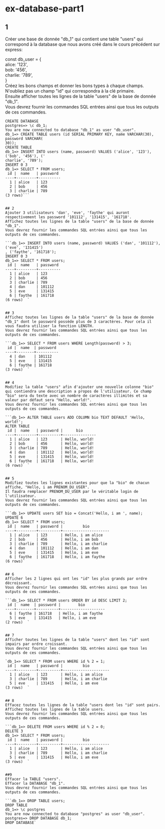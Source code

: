 # ex-database-part1  
  
  
## 1  
Créer une base de donnée "db_1" qui contient une table "users" qui correspond à la database que nous avons créé dans le cours précédent sur express:  

const db_user = {  
  alice: '123',  
  bob: '456',  
  charlie: '789',  
}  
Créez les bons champs et donner les bons types à chaque champs. N'oubliez pas un champ "id" qui correspondra à la clé primaire.  
Ensuite afficher toutes les lignes de la table "users" de la base de donnée "db_1".  
Vous devrez fournir les commandes SQL entrées ainsi que tous les outputs de ces commandes.  
  
```postgres=> CREATE DATABASE db_1;
CREATE DATABASE
postgres=> \c db_1;
You are now connected to database "db_1" as user "db_user".
db_1=> CREATE TABLE users (id SERIAL PRIMARY KEY, name VARCHAR(30), password VARCHAR(
30));
CREATE TABLE
db_1=> INSERT INTO users (name, password) VALUES ('alice', '123'), ('bob', '456'), ('
charlie', '789');
INSERT 0 3
db_1=> SELECT * FROM users;
 id |  name   | password
----+---------+----------
  1 | alice   | 123
  2 | bob     | 456
  3 | charlie | 789
(3 rows)```

  
## 2  
Ajouter 3 utilisateurs 'dan', 'eve', 'faythe' qui auront respectivement les password '101112', '131415', '161718'.  
Affichez toutes les lignes de la table "users" de la base de donnée "db_1".  
Vous devrez fournir les commandes SQL entrées ainsi que tous les outputs de ces commandes.  
  
```db_1=> INSERT INTO users (name, password) VALUES ('dan', '101112'), ('eve', '131415')
, ('faythe', '161718');  
INSERT 0 3  
db_1=> SELECT * FROM users;  
 id |  name   | password  
----+---------+----------  
  1 | alice   | 123  
  2 | bob     | 456  
  3 | charlie | 789  
  4 | dan     | 101112  
  5 | eve     | 131415  
  6 | faythe  | 161718  
(6 rows)  `
  
  
## 3  
Affichez toutes les lignes de la table "users" de la base de donnée "db_1" dont le password possède plus de 3 caractères. Pour cela il vous faudra utiliser la fonction LENGTH.  
Vous devrez fournir les commandes SQL entrées ainsi que tous les outputs de ces commandes.  
  
```db_1=> SELECT * FROM users WHERE Length(password) > 3;  
 id |  name  | password  
----+--------+----------  
  4 | dan    | 101112  
  5 | eve    | 131415  
  6 | faythe | 161718  
(3 rows)  `
  
  
## 4  
Modifiez la table "users" afin d'ajouter une nouvelle colonne "bio" qui contiendra une description a propos de l'utilisateur. Ce champ "bio" sera du texte avec un nombre de caractères illimités et sa valeur par défaut sera "Hello, world!".  
Vous devrez fournir les commandes SQL entrées ainsi que tous les outputs de ces commandes.  
  
```db_1=> ALTER TABLE users ADD COLUMN bio TEXT DEFAULT 'Hello, world!';  
ALTER TABLE  
 id |  name   | password |      bio  
----+---------+----------+---------------  
  1 | alice   | 123      | Hello, world!  
  2 | bob     | 456      | Hello, world!  
  3 | charlie | 789      | Hello, world!  
  4 | dan     | 101112   | Hello, world!  
  5 | eve     | 131415   | Hello, world!  
  6 | faythe  | 161718   | Hello, world!  
(6 rows)  `
  
  
## 5  
Modifiez toutes les lignes existantes pour que la "bio" de chacun affiche, "Hello, i am PRENOM_DU_USER".  
Il faudra remplacer PRENOM_DU_USER par le véritable login de l'utilisateur.  
Vous devrez fournir les commandes SQL entrées ainsi que tous les outputs de ces commandes.  
  
```db_1=> UPDATE users SET bio = Concat('Hello, i am ', name);  
UPDATE 6  
db_1=> SELECT * FROM users;  
 id |  name   | password |         bio  
----+---------+----------+---------------------  
  1 | alice   | 123      | Hello, i am alice  
  2 | bob     | 456      | Hello, i am bob  
  3 | charlie | 789      | Hello, i am charlie  
  4 | dan     | 101112   | Hello, i am dan  
  5 | eve     | 131415   | Hello, i am eve  
  6 | faythe  | 161718   | Hello, i am faythe  
(6 rows)` 
  
  
## 6  
Afficher les 2 lignes qui ont les "id" les plus grands par ordre décroissant.  
Vous devrez fournir les commandes SQL entrées ainsi que tous les outputs de ces commandes.  
  
```db_1=> SELECT * FROM users ORDER BY id DESC LIMIT 2;  
 id |  name  | password |        bio  
----+--------+----------+--------------------  
  6 | faythe | 161718   | Hello, i am faythe  
  5 | eve    | 131415   | Hello, i am eve  
(2 rows)  `
  
  
## 7  
Afficher toutes les lignes de la table "users" dont les "id" sont impairs par ordre croissant.  
Vous devrez fournir les commandes SQL entrées ainsi que tous les outputs de ces commandes.  
  
`db_1=> SELECT * FROM users WHERE id % 2 = 1;  
 id |  name   | password |         bio  
----+---------+----------+---------------------  
  1 | alice   | 123      | Hello, i am alice  
  3 | charlie | 789      | Hello, i am charlie  
  5 | eve     | 131415   | Hello, i am eve  
(3 rows)  `
  
  
## 8  
Effacez toutes les lignes de la table "users dont les "id" sont pairs. Affichez toutes les lignes de la table users.  
Vous devrez fournir les commandes SQL entrées ainsi que tous les outputs de ces commandes.  
  
```db_1=> DELETE FROM users WHERE id % 2 = 0;  
DELETE 3  
db_1=> SELECT * FROM users;  
 id |  name   | password |         bio  
----+---------+----------+---------------------  
  1 | alice   | 123      | Hello, i am alice  
  3 | charlie | 789      | Hello, i am charlie  
  5 | eve     | 131415   | Hello, i am eve  
(3 rows)  `
  
  
##9  
Effacer la TABLE "users".  
Effacer la DATABASE "db_1".  
Vous devrez fournir les commandes SQL entrées ainsi que tous les outputs de ces commandes.  
  
```db_1=> DROP TABLE users;
DROP TABLE
db_1=> \c postgres
You are now connected to database "postgres" as user "db_user".
postgres=> DROP DATABASE db_1;
DROP DATABASE`
